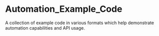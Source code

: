 # Automation_Example_Code
A collection of example code in various formats which help demonstrate automation capabilities and API usage.
